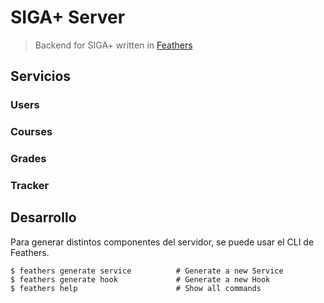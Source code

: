 # SIGA+ Server

> Backend for SIGA+ written in [Feathers](http://feathersjs.com)

## Servicios

### Users

### Courses

### Grades

### Tracker

## Desarrollo

Para generar distintos componentes del servidor, se puede usar el CLI de Feathers.

```
$ feathers generate service          # Generate a new Service
$ feathers generate hook             # Generate a new Hook
$ feathers help                      # Show all commands
```

